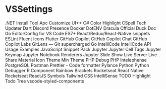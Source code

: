 # VSSettings

.NET Install Tool
Apc Customize UI++
C#
Color Highlight
CSpell Tech Updater
Dart
Discord Presence
Docker
DotENV
Dracula Official
Duck Doc Go
EditorConfig for VS Code
ES7+ React/Redux/React-Native snippets
ESLint
Fluent Icons
Flutter
GitHub Copilot
GitHub Copilot Chat
GitHub Copilot Labs
GitLens — Git supercharged
Go
IntelliCode
IntelliCode API Usage Examples
JavaScript Snippet Pack
Jupyter
Jupyter Cell Tags
Jupyter Keymap
Jupyter Notebook Renderers
Jupyter Slide Show
Live Server
Live Share
Material Icon Theme
Min Theme
PHP Debug
PHP Intelephense
PostgreSQL
Postman
Prettier - Code formatter
Pylance
Python
Python Debugger
R Component
Rainbow Brackets
Rocketseat React Native
Rocketseat ReactJS
Symbols
Tailwind CSS IntelliSense
TODO Highlight
Todo Tree
vscode-styled-components
